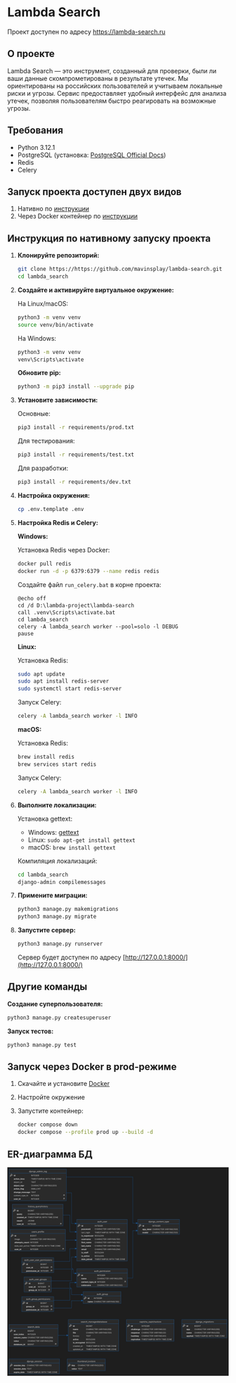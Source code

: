 # Lambda Search

Проект доступен по адресу <https://lambda-search.ru>

## О проекте

Lambda Search — это инструмент, созданный для проверки, были ли ваши данные скомпрометированы в результате утечек. Мы ориентированы на российских пользователей и учитываем локальные риски и угрозы. Сервис предоставляет удобный интерфейс для анализа утечек, позволяя пользователям быстро реагировать на возможные угрозы.

## Требования

- Python 3.12.1
- PostgreSQL (установка: [PostgreSQL Official Docs](https://www.postgresql.org/download/))
- Redis
- Celery

## Запуск проекта доступен двух видов

1. Нативно по [инструкции](#инструкция-по-нативному-запуску-проекта)
2. Через Docker контейнер по [инструкции](#запуск-через-docker-в-prod-режиме)

## Инструкция по нативному запуску проекта

1. **Клонируйте репозиторий:**

    ```bash
    git clone https://https://github.com/mavinsplay/lambda-search.git
    cd lambda_search
    ```

2. **Создайте и активируйте виртуальное окружение:**

    На Linux/macOS:

    ```bash
    python3 -m venv venv
    source venv/bin/activate
    ```

    На Windows:

    ```bash
    python3 -m venv venv
    venv\Scripts\activate
    ```

    **Обновите pip:**

    ```bash
    python3 -m pip3 install --upgrade pip
    ```

3. **Установите зависимости:**

    Основные:

    ```bash
    pip3 install -r requirements/prod.txt
    ```

    Для тестирования:

    ```bash
    pip3 install -r requirements/test.txt
    ```

    Для разработки:

    ```bash
    pip3 install -r requirements/dev.txt
    ```

4. **Настройка окружения:**

    ```bash
    cp .env.template .env
    ```

5. **Настройка Redis и Celery:**

    **Windows:**

    Установка Redis через Docker:

    ```bash
    docker pull redis
    docker run -d -p 6379:6379 --name redis redis
    ```

    Создайте файл `run_celery.bat` в корне проекта:

    ```batch
    @echo off
    cd /d D:\lambda-project\lambda-search
    call .venv\Scripts\activate.bat
    cd lambda_search
    celery -A lambda_search worker --pool=solo -l DEBUG
    pause
    ```

    **Linux:**

    Установка Redis:

    ```bash
    sudo apt update
    sudo apt install redis-server
    sudo systemctl start redis-server
    ```

    Запуск Celery:

    ```bash
    celery -A lambda_search worker -l INFO
    ```

    **macOS:**

    Установка Redis:

    ```bash
    brew install redis
    brew services start redis
    ```

    Запуск Celery:

    ```bash
    celery -A lambda_search worker -l INFO
    ```

6. **Выполните локализации:**

    Установка gettext:

    - Windows: [gettext](https://mlocati.github.io/articles/gettext-iconv-windows.html)
    - Linux: `sudo apt-get install gettext`
    - macOS: `brew install gettext`

    Компиляция локализаций:

    ```bash
    cd lambda_search
    django-admin compilemessages
    ```

7. **Примените миграции:**

    ```bash
    python3 manage.py makemigrations
    python3 manage.py migrate
    ```

8. **Запустите сервер:**

    ```bash
    python3 manage.py runserver
    ```

    Сервер будет доступен по адресу [http://127.0.0.1:8000/](http://127.0.0.1:8000/)

## Другие команды

**Создание суперпользователя:**

```bash
python3 manage.py createsuperuser
```

**Запуск тестов:**

```bash
python3 manage.py test
```

## Запуск через Docker в prod-режиме

1. Скачайте и установите [Docker](https://www.docker.com/)
2. Настройте окружение
3. Запустите контейнер:

    ```bash
    docker compose down
    docker compose --profile prod up --build -d
    ```

## ER-диаграмма БД

![ER диаграмма базы данных](ER.jpg)